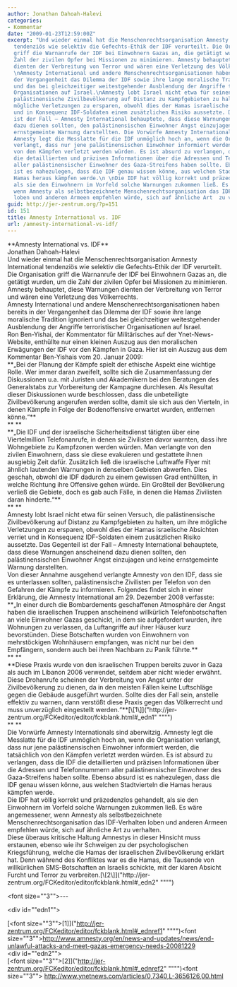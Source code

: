 ```yaml
---
author: Jonathan Dahoah-Halevi
categories:
- Kommentar
date: "2009-01-23T12:59:00Z"
excerpt: "Und wieder einmal hat die Menschenrechtsorganisation Amnesty International
  tendenziös wie selektiv die Gefechts-Ethik der IDF verurteilt. Die Organisation
  griff die Warnanrufe der IDF bei Einwohnern Gazas an, die getätigt wurden, um die
  Zahl der zivilen Opfer bei Missionen zu minimieren. Amnesty behauptet, diese Warnungen
  dienten der Verbreitung von Terror und wären eine Verletzung des Völkerrechts.\n
  \nAmnesty International und andere Menschenrechtsorganisationen haben bereits in
  der Vergangenheit das Dilemma der IDF sowie ihre lange moralische Tradition ignoriert
  und das bei gleichzeitiger weitestgehender Ausblendung der Angriffe terroristischer
  Organisationen auf Israel.\nAmnesty lobt Israel nicht etwa für seinen Versuch, die
  palästinensische Zivilbevölkerung auf Distanz zu Kampfgebieten zu halten, um ihre
  mögliche Verletzungen zu ersparen, obwohl dies der Hamas israelische Absichten verriet
  und in Konsequenz IDF-Soldaten einem zusätzlichen Risiko aussetzte. Das Gegenteil
  ist der Fall – Amnesty International behauptete, dass diese Warnungen anscheinend
  dazu dienen sollten, den palästinensischen Einwohner Angst einzujagen und keine
  ernstgemeinte Warnung darstellten. Die Vorwürfe Amnesty Internationals sind aberwitzig.
  Amnesty legt die Messlatte für die IDF unmöglich hoch an, wenn die Organisation
  verlangt, dass nur jene palästinensischen Einwohner informiert werden, die tatsächlich
  von den Kämpfen verletzt werden würden. Es ist absurd zu verlangen, dass die IDF
  die detaillierten und präzisen Informationen über die Adressen und Telefonnummern
  aller palästinensischer Einwohner des Gaza-Streifens haben sollte. Ebenso absurd
  ist es nahezulegen, dass die IDF genau wissen könne, aus welchen Stadtvierteln die
  Hamas heraus kämpfen werde.\n \nDie IDF hat völlig korrekt und präzedenzlos gehandelt,
  als sie den Einwohnern im Vorfeld solche Warnungen zukommen ließ. Es wäre angemessener,
  wenn Amnesty als selbstbezeichnete Menschenrechtsorganisation das IDF-Verhalten
  loben und anderen Armeen empfehlen würde, sich auf ähnliche Art  zu verhalten."
guid: http://jer-zentrum.org/?p=151
id: 151
title: Amnesty International vs. IDF
url: /amnesty-international-vs-idf/
---
```


<div align=""center"">**<font size=""3"">Amnesty International vs. IDF</font>**</div><div align=""center""><font size=""3"">Jonathan Dahoah-Halevi</font></div><div align=""center""><font size=""3""> </font></div><div><font size=""3""> </font></div><div><font size=""3"">Und wieder einmal hat die Menschenrechtsorganisation Amnesty International tendenziös wie selektiv die Gefechts-Ethik der IDF verurteilt. Die Organisation griff die Warnanrufe der IDF bei Einwohnern Gazas an, die getätigt wurden, um die Zahl der zivilen Opfer bei Missionen zu minimieren. Amnesty behauptet, diese Warnungen dienten der Verbreitung von Terror und wären eine Verletzung des Völkerrechts.</font></div><div><font size=""3""> </font></div><div><font size=""3"">Amnesty International und andere Menschenrechtsorganisationen haben bereits in der Vergangenheit das Dilemma der IDF sowie ihre lange moralische Tradition ignoriert und das bei gleichzeitiger weitestgehender Ausblendung der Angriffe terroristischer Organisationen auf Israel.</font></div><div><font size=""3""> </font></div><div><font size=""3"">Ron Ben-Yishai, der Kommentator für Militärisches auf der Ynet-News-Website, enthüllte nur einen kleinen Auszug aus den moralischen Erwägungen der IDF vor den Kämpfen in Gaza. Hier ist ein Auszug aus dem Kommentar Ben-Yishais vom 20. Januar 2009:</font></div><div><font size=""3""> </font></div><div>**<font size=""3"">„Bei der Planung der Kämpfe spielt der ethische Aspekt eine wichtige Rolle. Wer immer daran zweifelt, sollte sich die Zusammenfassung der Diskussionen u.a. mit Juristen und Akademikern bei den Beratungen des Generalstabs zur Vorbereitung der Kampagne durchlesen. Als Resultat dieser Diskussionen wurde beschlossen, dass die unbeteiligte Zivilbevölkerung angerufen werden sollte, damit sie sich aus den Vierteln, in denen Kämpfe in Folge der Bodenoffensive erwartet wurden, entfernen könne.“</font>**</div><div>**<font size=""3""> </font>**</div><div>**<font size=""3"">„Die IDF und der israelische Sicherheitsdienst tätigten über eine Viertelmillion Telefonanrufe, in denen sie Zivilisten davor warnten, dass ihre Wohngebiete zu Kampfzonen werden würden. Man verlangte von den zivilen Einwohnern, dass sie diese evakuieren und gestattete ihnen ausgiebig Zeit dafür. Zusätzlich ließ die israelische Luftwaffe Flyer mit ähnlich lautenden Warnungen in denselben Gebieten abwerfen. Dies geschah, obwohl die IDF dadurch zu einem gewissen Grad enthüllten, in welche Richtung ihre Offensive gehen würde. Ein Großteil der Bevölkerung verließ die Gebiete, doch es gab auch Fälle, in denen die Hamas Zivilisten daran hinderte.“</font>**</div><div>**<font size=""3""> </font>**</div><div><font size=""3"">Amnesty lobt Israel nicht etwa für seinen Versuch, die palästinensische Zivilbevölkerung auf Distanz zu Kampfgebieten zu halten, um ihre mögliche Verletzungen zu ersparen, obwohl dies der Hamas israelische Absichten verriet und in Konsequenz IDF-Soldaten einem zusätzlichen Risiko aussetzte. Das Gegenteil ist der Fall – Amnesty International behauptete, dass diese Warnungen anscheinend dazu dienen sollten, den palästinensischen Einwohner Angst einzujagen und keine ernstgemeinte Warnung darstellten.</font></div><div><font size=""3""> </font></div><div><font size=""3"">Von dieser Annahme ausgehend verlangte Amnesty von den IDF, dass sie es unterlassen sollten, palästinensische Zivilisten per Telefon von den Gefahren der Kämpfe zu informieren. Folgendes findet sich in einer Erklärung, die Amnesty International am 29. Dezember 2008 verfasste:</font></div><div><font size=""3""> </font></div><div>**<font size=""3"">„In einer durch die Bombardements geschaffenen Atmosphäre der Angst haben die israelischen Truppen anscheinend willkürlich Telefonbotschaften an viele Einwohner Gazas geschickt, in dem sie aufgefordert wurden, ihre Wohnungen zu verlassen, da Luftangriffe auf ihrer Häuser kurz bevorstünden. Diese Botschaften wurden von Einwohnern von mehrstöckigen Wohnhäusern empfangen, was nicht nur bei den Empfängern, sondern auch bei ihren Nachbarn zu Panik führte.</font>**</div><div>**<font size=""3""> </font>**</div><div>**<font size=""3"">Diese Praxis wurde von den israelischen Truppen bereits zuvor in Gaza als auch im Libanon 2006 verwendet, seitdem aber nicht wieder erwähnt. Diese Drohanrufe scheinen der Verbreitung von Angst unter der Zivilbevölkerung zu dienen, da in den meisten Fällen keine Luftschläge gegen die Gebäude ausgeführt wurden. Sollte dies der Fall sein, anstelle effektiv zu warnen, dann verstößt diese Praxis gegen das Völkerrecht und muss unverzüglich eingestellt werden.“</font>**[<span><span><span><span><font size=""3"">\[1\]</font></span></span></span></span>]("http://jer-zentrum.org/FCKeditor/editor/fckblank.html#_edn1" """")</div><div>**<font size=""3""> </font>**</div><div><font size=""3"">Die Vorwürfe Amnesty Internationals sind aberwitzig. Amnesty legt die Messlatte für die IDF unmöglich hoch an, wenn die Organisation verlangt, dass nur jene palästinensischen Einwohner informiert werden, die tatsächlich von den Kämpfen verletzt werden würden. Es ist absurd zu verlangen, dass die IDF die detaillierten und präzisen Informationen über die Adressen und Telefonnummern aller palästinensischer Einwohner des Gaza-Streifens haben sollte. Ebenso absurd ist es nahezulegen, dass die IDF genau wissen könne, aus welchen Stadtvierteln die Hamas heraus kämpfen werde.</font></div><div><font size=""3""> </font></div><div><font size=""3"">Die IDF hat völlig korrekt und präzedenzlos gehandelt, als sie den Einwohnern im Vorfeld solche Warnungen zukommen ließ. Es wäre angemessener, wenn Amnesty als selbstbezeichnete Menschenrechtsorganisation das IDF-Verhalten loben und anderen Armeen empfehlen würde, sich auf ähnliche Art zu verhalten.</font></div><div><font size=""3""> </font></div><div><font size=""3"">Diese überaus kritische Haltung Amnestys in dieser Hinsicht muss erstaunen, ebenso wie ihr Schweigen zu der psychologischen Kriegsführung, welche die Hamas der israelischen Zivilbevölkerung erklärt hat. Denn während des Konfliktes war es die Hamas, die Tausende von willkürlichen SMS-Botschaften an Israelis schickte, mit der klaren Absicht Furcht und Terror zu verbreiten.</font>[<span><span><span><span><font size=""3"">\[2\]</font></span></span></span></span>]("http://jer-zentrum.org/FCKeditor/editor/fckblank.html#_edn2" """")</div><div><font size=""3""> </font></div><div><font size=""3""> </font></div><div><font size=""3""> </font></div><div><font size=""3""> </font></div><div>  
  
<font size=""3"">---

</font><div id=""edn1""><div>[<span><span><span><font size=""3"">\[1\]</font></span></span></span>]("http://jer-zentrum.org/FCKeditor/editor/fckblank.html#_ednref1" """")<font size=""3"">http://www.amnesty.org/en/news-and-updates/news/end-unlawful-attacks-and-meet-gazas-emergency-needs-20081229 </font></div></div><div id=""edn2""><div>[<span><span><span><font size=""3"">\[2\]</font></span></span></span>]("http://jer-zentrum.org/FCKeditor/editor/fckblank.html#_ednref2" """")<font size=""3""> http://www.ynetnews.com/articles/0,7340,L-3656126,00.html</font></div></div></div>